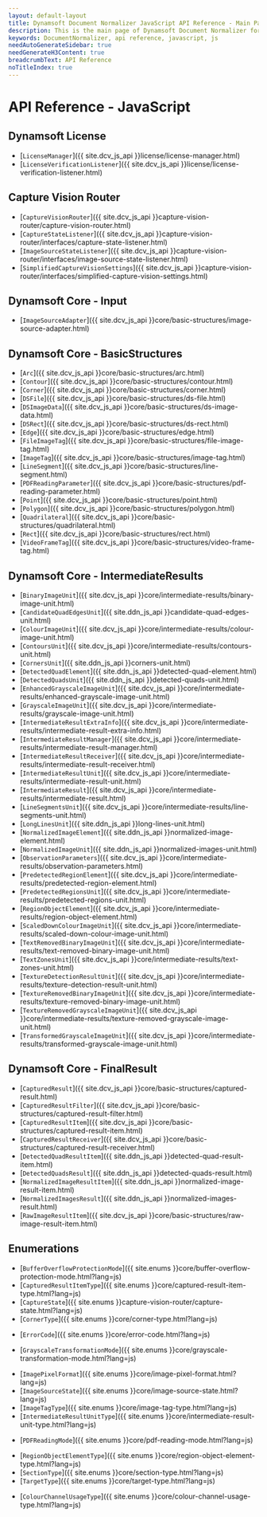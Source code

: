 ```yaml
---
layout: default-layout
title: Dynamsoft Document Normalizer JavaScript API Reference - Main Page
description: This is the main page of Dynamsoft Document Normalizer for JavaScript SDK API Reference.
keywords: DocumentNormalizer, api reference, javascript, js
needAutoGenerateSidebar: true
needGenerateH3Content: true
breadcrumbText: API Reference
noTitleIndex: true
---
```


# API Reference - JavaScript

## Dynamsoft License

- [`LicenseManager`]({{ site.dcv_js_api }}license/license-manager.html)
- [`LicenseVerificationListener`]({{ site.dcv_js_api }}license/license-verification-listener.html)

## Capture Vision Router

- [`CaptureVisionRouter`]({{ site.dcv_js_api }}capture-vision-router/capture-vision-router.html)
- [`CaptureStateListener`]({{ site.dcv_js_api }}capture-vision-router/interfaces/capture-state-listener.html)
- [`ImageSourceStateListener`]({{ site.dcv_js_api }}capture-vision-router/interfaces/image-source-state-listener.html)
- [`SimplifiedCaptureVisionSettings`]({{ site.dcv_js_api }}capture-vision-router/interfaces/simplified-capture-vision-settings.html)

## Dynamsoft Core - Input

- [`ImageSourceAdapter`]({{ site.dcv_js_api }}core/basic-structures/image-source-adapter.html)

## Dynamsoft Core - BasicStructures

- [`Arc`]({{ site.dcv_js_api }}core/basic-structures/arc.html)
- [`Contour`]({{ site.dcv_js_api }}core/basic-structures/contour.html)
- [`Corner`]({{ site.dcv_js_api }}core/basic-structures/corner.html)
- [`DSFile`]({{ site.dcv_js_api }}core/basic-structures/ds-file.html)
- [`DSImageData`]({{ site.dcv_js_api }}core/basic-structures/ds-image-data.html)
- [`DSRect`]({{ site.dcv_js_api }}core/basic-structures/ds-rect.html)
- [`Edge`]({{ site.dcv_js_api }}core/basic-structures/edge.html)
- [`FileImageTag`]({{ site.dcv_js_api }}core/basic-structures/file-image-tag.html)
- [`ImageTag`]({{ site.dcv_js_api }}core/basic-structures/image-tag.html)
- [`LineSegment`]({{ site.dcv_js_api }}core/basic-structures/line-segment.html)
- [`PDFReadingParameter`]({{ site.dcv_js_api }}core/basic-structures/pdf-reading-parameter.html)
- [`Point`]({{ site.dcv_js_api }}core/basic-structures/point.html)
- [`Polygon`]({{ site.dcv_js_api }}core/basic-structures/polygon.html)
- [`Quadrilateral`]({{ site.dcv_js_api }}core/basic-structures/quadrilateral.html)
- [`Rect`]({{ site.dcv_js_api }}core/basic-structures/rect.html)
- [`VideoFrameTag`]({{ site.dcv_js_api }}core/basic-structures/video-frame-tag.html)


## Dynamsoft Core - IntermediateResults

- [`BinaryImageUnit`]({{ site.dcv_js_api }}core/intermediate-results/binary-image-unit.html)
- [`CandidateQuadEdgesUnit`]({{ site.ddn_js_api }}candidate-quad-edges-unit.html)
- [`ColourImageUnit`]({{ site.dcv_js_api }}core/intermediate-results/colour-image-unit.html)
- [`ContoursUnit`]({{ site.dcv_js_api }}core/intermediate-results/contours-unit.html)
- [`CornersUnit`]({{ site.ddn_js_api }}corners-unit.html)
- [`DetectedQuadElement`]({{ site.ddn_js_api }}detected-quad-element.html)
- [`DetectedQuadsUnit`]({{ site.ddn_js_api }}detected-quads-unit.html)
- [`EnhancedGrayscaleImageUnit`]({{ site.dcv_js_api }}core/intermediate-results/enhanced-grayscale-image-unit.html)
- [`GrayscaleImageUnit`]({{ site.dcv_js_api }}core/intermediate-results/grayscale-image-unit.html)
- [`IntermediateResultExtraInfo`]({{ site.dcv_js_api }}core/intermediate-results/intermediate-result-extra-info.html)
- [`IntermediateResultManager`]({{ site.dcv_js_api }}core/intermediate-results/intermediate-result-manager.html)
- [`IntermediateResultReceiver`]({{ site.dcv_js_api }}core/intermediate-results/intermediate-result-receiver.html)
- [`IntermediateResultUnit`]({{ site.dcv_js_api }}core/intermediate-results/intermediate-result-unit.html)
- [`IntermediateResult`]({{ site.dcv_js_api }}core/intermediate-results/intermediate-result.html)
- [`LineSegmentsUnit`]({{ site.dcv_js_api }}core/intermediate-results/line-segments-unit.html)
- [`LongLinesUnit`]({{ site.ddn_js_api }}long-lines-unit.html)
- [`NormalizedImageElement`]({{ site.ddn_js_api }}normalized-image-element.html)
- [`NormalizedImageUnit`]({{ site.ddn_js_api }}normalized-images-unit.html)
- [`ObservationParameters`]({{ site.dcv_js_api }}core/intermediate-results/observation-parameters.html)
- [`PredetectedRegionElement`]({{ site.dcv_js_api }}core/intermediate-results/predetected-region-element.html)
- [`PredetectedRegionsUnit`]({{ site.dcv_js_api }}core/intermediate-results/predetected-regions-unit.html)
- [`RegionObjectElement`]({{ site.dcv_js_api }}core/intermediate-results/region-object-element.html)
- [`ScaledDownColourImageUnit`]({{ site.dcv_js_api }}core/intermediate-results/scaled-down-colour-image-unit.html)
- [`TextRemovedBinaryImageUnit`]({{ site.dcv_js_api }}core/intermediate-results/text-removed-binary-image-unit.html)
- [`TextZonesUnit`]({{ site.dcv_js_api }}core/intermediate-results/text-zones-unit.html)
- [`TextureDetectionResultUnit`]({{ site.dcv_js_api }}core/intermediate-results/texture-detection-result-unit.html)
- [`TextureRemovedBinaryImageUnit`]({{ site.dcv_js_api }}core/intermediate-results/texture-removed-binary-image-unit.html)
- [`TextureRemovedGrayscaleImageUnit`]({{ site.dcv_js_api }}core/intermediate-results/texture-removed-grayscale-image-unit.html)
- [`TransformedGrayscaleImageUnit`]({{ site.dcv_js_api }}core/intermediate-results/transformed-grayscale-image-unit.html)

## Dynamsoft Core - FinalResult

- [`CapturedResult`]({{ site.dcv_js_api }}core/basic-structures/captured-result.html)
- [`CapturedResultFilter`]({{ site.dcv_js_api }}core/basic-structures/captured-result-filter.html)
- [`CapturedResultItem`]({{ site.dcv_js_api }}core/basic-structures/captured-result-item.html)
- [`CapturedResultReceiver`]({{ site.dcv_js_api }}core/basic-structures/captured-result-receiver.html)
- [`DetectedQuadResultItem`]({{ site.ddn_js_api }}detected-quad-result-item.html)
- [`DetectedQuadsResult`]({{ site.ddn_js_api }}detected-quads-result.html)
- [`NormalizedImageResultItem`]({{ site.ddn_js_api }}normalized-image-result-item.html)
- [`NormalizedImagesResult`]({{ site.ddn_js_api }}normalized-images-result.html)
- [`RawImageResultItem`]({{ site.dcv_js_api }}core/basic-structures/raw-image-result-item.html)

## Enumerations

<!--- [`BarcodeFormat`]({{ site.enums }}barcode-reader/barcode-format.html?lang=js)-->
- [`BufferOverflowProtectionMode`]({{ site.enums }}core/buffer-overflow-protection-mode.html?lang=js)
- [`CapturedResultItemType`]({{ site.enums }}core/captured-result-item-type.html?lang=js)
- [`CaptureState`]({{ site.enums }}capture-vision-router/capture-state.html?lang=js)
- [`CornerType`]({{ site.enums }}core/corner-type.html?lang=js)  
<!--- [`DeblurMode`]({{ site.enums }}barcode-reader/deblur-mode.html?lang=js)-->
- [`ErrorCode`]({{ site.enums }}core/error-code.html?lang=js)
<!--- [`ExtendedBarcodeResultType`]({{ site.enums }}barcode-reader/extended-barcode-result-type.html?lang=js)-->
- [`GrayscaleTransformationMode`]({{ site.enums }}core/grayscale-transformation-mode.html?lang=js)
<!--- [`image-capture-distance-mode`]({{ site.enums }}core/image-capture-distance-mode.html?lang=js)-->
- [`ImagePixelFormat`]({{ site.enums }}core/image-pixel-format.html?lang=js)
- [`ImageSourceState`]({{ site.enums }}core/image-source-state.html?lang=js)
- [`ImageTagType`]({{ site.enums }}core/image-tag-type.html?lang=js)
- [`IntermediateResultUnitType`]({{ site.enums }}core/intermediate-result-unit-type.html?lang=js)
<!--- [`LocalizationMode`]({{ site.enums }}barcode-reader/localization-mode.html?lang=js)-->
<!--- [`MappingStatus`]({{ site.enums }}code-parser/mapping-status.html?lang=js)-->
- [`PDFReadingMode`]({{ site.enums }}core/pdf-reading-mode.html?lang=js)
<!--- [`QRCodeErrorCorrectionLevel`]({{ site.enums }}barcode-reader/qr-code-error-correction-level.html?lang=js)-->
- [`RegionObjectElementType`]({{ site.enums }}core/region-object-element-type.html?lang=js)
- [`SectionType`]({{ site.enums }}core/section-type.html?lang=js)
- [`TargetType`]({{ site.enums }}core/target-type.html?lang=js)
<!--- [`ValidationStatus`]({{ site.enums }}code-parser/validation-status.html?lang=js)-->
<!--- [`video-frame-quality.html`]({{ site.enums }}core/video-frame-quality.html?lang=js)-->
- [`ColourChannelUsageType`]({{ site.enums }}core/colour-channel-usage-type.html?lang=js)